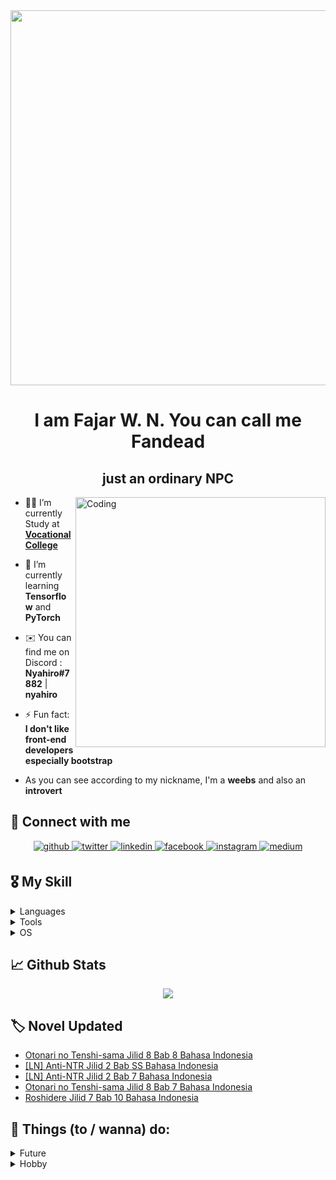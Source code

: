 <div align="center">
<img src="https://ih1.redbubble.net/image.2040176497.4830/st,small,507x507-pad,600x600,f8f8f8.jpg" align="center" height="600" width="600"/>
</div> 

<h1 align="center">I am Fajar W. N. You can call me Fandead</h1>
<h2 align="center"> just an ordinary NPC </h2>
<img align="right" alt="Coding" width="400" src="https://i.pinimg.com/564x/27/2b/e1/272be1e6214b8fd3d9b93203f1fbf851.jpg" />

- 👨‍💻 I’m currently Study at **[Vocational College](https://sv.ugm.ac.id/)**
  
- 🌱 I’m currently learning **Tensorflow** and **PyTorch**
  
- ✉️ You can find me on Discord : **Nyahiro#7882** | **nyahiro**
  
- ⚡ Fun fact: **I don't like front-end developers especially bootstrap**

- As you can see according to my nickname, I'm a **weebs** and also an **introvert**



## 🔗 Connect with me  
<div align="center">
<a href="https://github.com/nggakbisacoding" target="_blank">
<img src=https://img.shields.io/badge/github-%2324292e.svg?&style=for-the-badge&logo=github&logoColor=white alt=github style="margin-bottom: 5px;" />
</a>
<a href="https://twitter.com/rikuxyui" target="_blank">
<img src=https://img.shields.io/badge/twitter-%2300acee.svg?&style=for-the-badge&logo=twitter&logoColor=white alt=twitter style="margin-bottom: 5px;" />
</a>
<a href="https://linkedin.com/in/fandead1999/" target="_blank">
<img src=https://img.shields.io/badge/linkedin-%231E77B5.svg?&style=for-the-badge&logo=linkedin&logoColor=white alt=linkedin style="margin-bottom: 5px;" />
</a>
<a href="https://www.facebook.com/Kako.no.noroi/" target="_blank">
<img src=https://img.shields.io/badge/facebook-%232E87FB.svg?&style=for-the-badge&logo=facebook&logoColor=white alt=facebook style="margin-bottom: 5px;" />
</a>
<a href="https://instagram.com/nod_nor/" target="_blank">
<img src=https://img.shields.io/badge/instagram-%23000000.svg?&style=for-the-badge&logo=instagram&logoColor=white alt=instagram style="margin-bottom: 5px;" />
</a>
<a href="https://medium.com/@fandead" target="_blank">
<img src=https://img.shields.io/badge/medium-%23292929.svg?&style=for-the-badge&logo=medium&logoColor=white alt=medium style="margin-bottom: 5px;" />
</a>  
</div>  


## 🎖️ My Skill

<details>
<summary>Languages</summary>
<div align="center">   
<a href="https://www.python.org/" target="_blank"><img style="margin: 10px" src="https://profilinator.rishav.dev/skills-assets/python-original.svg" alt="Python" height="50" /></a>
<a href="https://www.gnu.org/software/bash/" target="_blank"><img style="margin: 10px" src="https://profilinator.rishav.dev/skills-assets/gnu_bash-icon.svg" alt="Bash" height="50" /></a>
</div>
</details>
<details>
<summary>Tools</summary>
<div align="center">
<a href="https://github.com/" target="_blank"><img style="margin: 10px" src="https://profilinator.rishav.dev/skills-assets/git-scm-icon.svg" alt="Git" height="50" /></a>
<a href="https://docs.microsoft.com/en-us/powershell/" target="_blank"><img style="margin: 10px" src="https://profilinator.rishav.dev/skills-assets/powershell.png" alt="PowerShell" height="50" /></a>
</div>
</details>
<details>
<summary>OS</summary>
<div align="center">
<a href="https://www.linux.org/" target="_blank"><img style="margin: 10px" src="https://profilinator.rishav.dev/skills-assets/linux-original.svg" alt="Linux" height="50" /></a>
<a href="https://www.microsoft.com/en-us/windows-server/" target="_blank"><img src="https://styles.redditmedia.com/t5_2tmlc/styles/communityIcon_bqyeyvjaej1a1.png" alt="Windows Server" height="50" /></a>
</div>
</details>

## 📈 Github Stats  
<div align="center"><img src="https://github-readme-stats.vercel.app/api/top-langs/?username=nggakbisacoding&langs_count=10&title_color=0891b2&text_color=ffffff&icon_color=0891b2&bg_color=1c1917&hide_border=true&locale=en&custom_title=Top%20%Languages" align="center" /></div>

## 🏷 Novel Updated
<!-- BLOG-POST-LIST:START -->
- [Otonari no Tenshi-sama Jilid 8 Bab 8 Bahasa Indonesia](https://zerokaito.blogspot.com/2023/11/otonari-no-tenshi-sama-jilid-8-bab-8.html)
- [[LN] Anti-NTR Jilid 2 Bab SS Bahasa Indonesia](https://zerokaito.blogspot.com/2023/11/ln-anti-ntr-jilid-2-bab-ss-bahasa.html)
- [[LN] Anti-NTR Jilid 2 Bab 7 Bahasa Indonesia](https://zerokaito.blogspot.com/2023/11/ln-anti-ntr-jilid-2-bab-7-bahasa.html)
- [Otonari no Tenshi-sama Jilid 8 Bab 7 Bahasa Indonesia](https://zerokaito.blogspot.com/2023/11/otonari-no-tenshi-sama-jilid-8-bab-7.html)
- [Roshidere Jilid 7 Bab 10 Bahasa Indonesia](https://zerokaito.blogspot.com/2023/11/roshidere-jilid-7-bab-10-bahasa.html)
<!-- BLOG-POST-LIST:END -->

## 📃 Things (to / wanna) do: 
<details>
<summary>Future</summary>
- Make AI model from keras and train it using NLP method <br />
- Upgrade PC for developing AI model <br />
- I'm interested in Artificial Neural Networks (ANN) especially developing Neural Networks <br />
- there are many things that I want to do in the future and all of them are related to machine learning so I need to deepen my understanding of algebraic objects <br />
</details>
<details>
<summary>Hobby</summary>
- Gacha <br />
- Gacha <br />
- And Gacha <br />
</details>
